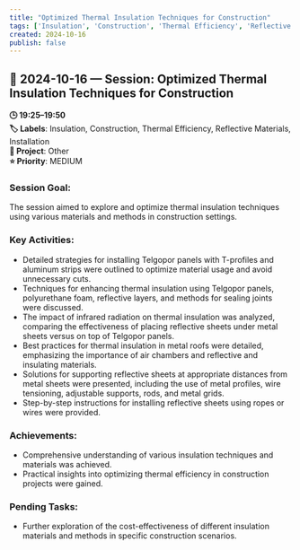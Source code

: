 ```yaml
---
title: "Optimized Thermal Insulation Techniques for Construction"
tags: ['Insulation', 'Construction', 'Thermal Efficiency', 'Reflective Materials', 'Installation']
created: 2024-10-16
publish: false
---
```


## 📅 2024-10-16 — Session: Optimized Thermal Insulation Techniques for Construction

**🕒 19:25–19:50**  
**🏷️ Labels**: Insulation, Construction, Thermal Efficiency, Reflective Materials, Installation  
**📂 Project**: Other  
**⭐ Priority**: MEDIUM  


### Session Goal:
The session aimed to explore and optimize thermal insulation techniques using various materials and methods in construction settings.

### Key Activities:
- Detailed strategies for installing Telgopor panels with T-profiles and aluminum strips were outlined to optimize material usage and avoid unnecessary cuts.
- Techniques for enhancing thermal insulation using Telgopor panels, polyurethane foam, reflective layers, and methods for sealing joints were discussed.
- The impact of infrared radiation on thermal insulation was analyzed, comparing the effectiveness of placing reflective sheets under metal sheets versus on top of Telgopor panels.
- Best practices for thermal insulation in metal roofs were detailed, emphasizing the importance of air chambers and reflective and insulating materials.
- Solutions for supporting reflective sheets at appropriate distances from metal sheets were presented, including the use of metal profiles, wire tensioning, adjustable supports, rods, and metal grids.
- Step-by-step instructions for installing reflective sheets using ropes or wires were provided.

### Achievements:
- Comprehensive understanding of various insulation techniques and materials was achieved.
- Practical insights into optimizing thermal efficiency in construction projects were gained.

### Pending Tasks:
- Further exploration of the cost-effectiveness of different insulation materials and methods in specific construction scenarios.

